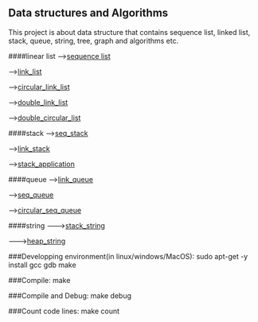 Data structures and Algorithms
------------------------------

This project is about data structure that contains sequence list, linked list, stack, queue, string, tree, graph and algorithms etc.

####linear list
-->[sequence list](https://github.com/qomolangmaice/data.structures.algorithms/tree/master/linear_list/seq_list)

-->[link_list](https://github.com/qomolangmaice/data.structures.algorithms/tree/master/linear_list/link_list)

-->[circular_link_list](https://github.com/qomolangmaice/data.structures.algorithms/tree/master/linear_list/circular_link_list)

-->[double_link_list](https://github.com/qomolangmaice/data.structures.algorithms/tree/master/linear_list/double_link_list)

-->[double_circular_list](https://github.com/qomolangmaice/data.structures.algorithms/tree/master/linear_list/double_circular_list)

####stack
-->[seq_stack](https://github.com/qomolangmaice/data.structures.algorithms/tree/master/stack/seq_stack)

-->[link_stack](https://github.com/qomolangmaice/data.structures.algorithms/tree/master/stack/link_stack)

-->[stack_application](https://github.com/qomolangmaice/data.structures.algorithms/tree/master/stack/stack_application)

####queue
-->[link_queue](https://github.com/qomolangmaice/data.structures.algorithms/tree/master/queue/link_queue)

-->[seq_queue](https://github.com/qomolangmaice/data.structures.algorithms/tree/master/queue/seq_queue)

-->[circular_seq_queue](https://github.com/qomolangmaice/data.structures.algorithms/tree/master/queue/circular_seq_queue)

####string
--->[stack_string](https://github.com/qomolangmaice/data.structures.algorithms/tree/master/string/stack_string)

--->[heap_string](https://github.com/qomolangmaice/data.structures.algorithms/tree/master/string/heap_string)

###Developping environment(in linux/windows/MacOS): 
	sudo apt-get -y install gcc gdb make 

###Compile:
	make

###Compile and Debug:
	make debug

###Count code lines:
	make count



